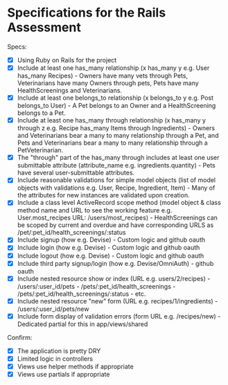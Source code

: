 # Specifications for the Rails Assessment

Specs:
- [x] Using Ruby on Rails for the project
- [x] Include at least one has_many relationship (x has_many y e.g. User has_many Recipes) 
      - Owners have many vets through Pets, Veterinarians have many Owners through pets, Pets
        have many HealthScreenings and Veterinarians.
- [x] Include at least one belongs_to relationship (x belongs_to y e.g. Post belongs_to User)
      - A Pet belongs to an Owner and a HealthScreening belongs to a Pet.
- [x] Include at least one has_many through relationship (x has_many y through z e.g. Recipe has_many Items through Ingredients)
      - Owners and Veterinarians bear a many to many relationship through a Pet, and Pets and Veterinarians
        bear a many to many relationship through a PetVeterinarian.
- [x] The "through" part of the has_many through includes at least one user submittable attribute (attribute_name e.g. ingredients.quantity)
      - Pets have several user-submittable attributes.
- [x] Include reasonable validations for simple model objects (list of model objects with validations e.g. User, Recipe, Ingredient, Item)
      - Many of the attributes for new instances are validated upon creation.
- [x] Include a class level ActiveRecord scope method (model object & class method name and URL to see the working feature e.g. User.most_recipes URL: /users/most_recipes)
      - HealthScreenings can be scoped by current and overdue and have corresponding URLS
        as /pet/:pet_id/health_screenings/:status
- [x] Include signup (how e.g. Devise)
      - Custom logic and github oauth
- [x] Include login (how e.g. Devise)
      - Custom logic and github oauth
- [x] Include logout (how e.g. Devise)
      - Custom logic and github oauth
- [x] Include third party signup/login (how e.g. Devise/OmniAuth)
      - github oauth 
- [x] Include nested resource show or index (URL e.g. users/2/recipes)
      - /users/:user_id/pets
      - /pets/:pet_id/health_screenings
      - /pets/:pet_id/health_screenings/:status
      - etc.
- [x] Include nested resource "new" form (URL e.g. recipes/1/ingredients)
      - /users/:user_id/pets/new
- [x] Include form display of validation errors (form URL e.g. /recipes/new)
      - Dedicated partial for this in app/views/shared

Confirm:
- [x] The application is pretty DRY
- [x] Limited logic in controllers
- [x] Views use helper methods if appropriate
- [x] Views use partials if appropriate